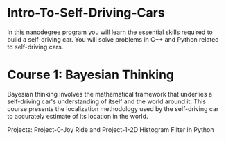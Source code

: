# Intro-To-Self-Driving-Cars 

In this nanodegree program you will learn the essential skills required to build a self-driving car. You will solve problems in C++ and Python related to self-driving cars. 

# Course 1: Bayesian Thinking

Bayesian thinking involves the mathematical framework that underlies a self-driving car's understanding of itself and the world around it. This course presents the localization methodology used by the self-driving car to accurately estimate of its location in the world. 

Projects:
Project-0-Joy Ride and Project-1-2D Histogram Filter in Python


